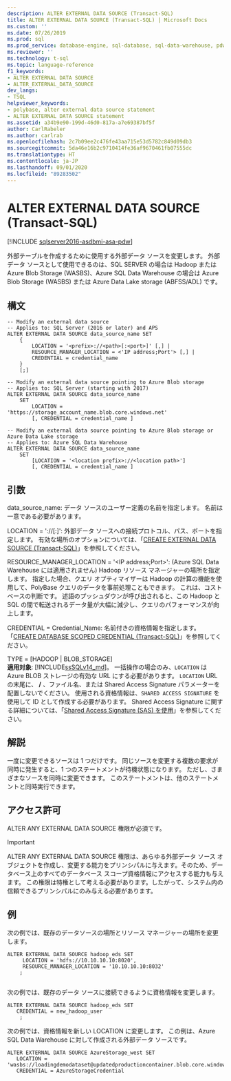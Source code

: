 ```yaml
---
description: ALTER EXTERNAL DATA SOURCE (Transact-SQL)
title: ALTER EXTERNAL DATA SOURCE (Transact-SQL) | Microsoft Docs
ms.custom: ''
ms.date: 07/26/2019
ms.prod: sql
ms.prod_service: database-engine, sql-database, sql-data-warehouse, pdw
ms.reviewer: ''
ms.technology: t-sql
ms.topic: language-reference
f1_keywords:
- ALTER EXTERNAL DATA SOURCE
- ALTER_EXTERNAL_DATA_SOURCE
dev_langs:
- TSQL
helpviewer_keywords:
- polybase, alter external data source statement
- ALTER EXTERNAL DATA SOURCE statement
ms.assetid: a34b9e90-199d-46d0-817a-a7e69387bf5f
author: CarlRabeler
ms.author: carlrab
ms.openlocfilehash: 2c7b09ee2c476fe43aa715e53d5782c849d09db3
ms.sourcegitcommit: 5da46e16b2c9710414fe36af9670461fb07555dc
ms.translationtype: HT
ms.contentlocale: ja-JP
ms.lasthandoff: 09/01/2020
ms.locfileid: "89283502"
---
```

# <a name="alter-external-data-source-transact-sql"></a>ALTER EXTERNAL DATA SOURCE (Transact-SQL)
[!INCLUDE [sqlserver2016-asdbmi-asa-pdw](../../includes/applies-to-version/sqlserver2016-asdbmi-asa-pdw.md)]

  外部テーブルを作成するために使用する外部データ ソースを変更します。 外部データ ソースとして使用できるのは、SQL SERVER の場合は Hadoop または Azure Blob Storage (WASBS)、Azure SQL Data Warehouse の場合は Azure Blob Storage (WASBS) または Azure Data Lake storage (ABFSS/ADL) です。 

## <a name="syntax"></a>構文  

```syntaxsql
-- Modify an external data source
-- Applies to: SQL Server (2016 or later) and APS
ALTER EXTERNAL DATA SOURCE data_source_name SET
    {   
        LOCATION = '<prefix>://<path>[:<port>]' [,] |
        RESOURCE_MANAGER_LOCATION = <'IP address;Port'> [,] |
        CREDENTIAL = credential_name
    }  
    [;]  

-- Modify an external data source pointing to Azure Blob storage
-- Applies to: SQL Server (starting with 2017)
ALTER EXTERNAL DATA SOURCE data_source_name
    SET
        LOCATION = 'https://storage_account_name.blob.core.windows.net'
        [, CREDENTIAL = credential_name ] 

-- Modify an external data source pointing to Azure Blob storage or Azure Data Lake storage
-- Applies to: Azure SQL Data Warehouse
ALTER EXTERNAL DATA SOURCE data_source_name
    SET
        [LOCATION = '<location prefix>://<location path>']
        [, CREDENTIAL = credential_name ] 
```

## <a name="arguments"></a>引数  
 data_source_name: データ ソースのユーザー定義の名前を指定します。 名前は一意である必要があります。

 LOCATION = '<prefix>://<path>[:<port>]': 外部データ ソースへの接続プロトコル、パス、ポートを指定します。 有効な場所のオプションについては、「[CREATE EXTERNAL DATA SOURCE &#40;Transact-SQL&#41;](create-external-data-source-transact-sql.md#location--prefixpathport)」を参照してください。

 RESOURCE_MANAGER_LOCATION = '\<IP address;Port>': (Azure SQL Data Warehouse には適用されません) Hadoop リソース マネージャーの場所を指定します。 指定した場合、クエリ オプティマイザーは Hadoop の計算の機能を使用して、PolyBase クエリのデータを事前処理こともできます。 これは、コストベースの判断です。 述語のプッシュダウンが呼び出されると、この Hadoop と SQL の間で転送されるデータ量が大幅に減少し、クエリのパフォーマンスが向上します。

 CREDENTIAL = Credential_Name: 名前付きの資格情報を指定します。 「[CREATE DATABASE SCOPED CREDENTIAL &#40;Transact-SQL&#41;](../../t-sql/statements/create-database-scoped-credential-transact-sql.md)」を参照してください。

TYPE = [HADOOP | BLOB_STORAGE]   
**適用対象**: [!INCLUDE[ssSQLv14_md](../../includes/sssqlv14-md.md)]。
一括操作の場合のみ、`LOCATION` は Azure BLOB ストレージの有効な URL にする必要があります。 `LOCATION` URL の末尾に、 **/** 、ファイル名、または Shared Access Signature パラメーターを配置しないでください。
使用される資格情報は、`SHARED ACCESS SIGNATURE` を使用して ID として作成する必要があります。 Shared Access Signature に関する詳細については、「[Shared Access Signature (SAS) を使用](https://docs.microsoft.com/azure/storage/storage-dotnet-shared-access-signature-part-1)」を参照してください。

  

## <a name="remarks"></a>解説
 一度に変更できるソースは 1 つだけです。 同じソースを変更する複数の要求が同時に発生すると、1 つのステートメントが待機状態になります。 ただし、さまざまなソースを同時に変更できます。 このステートメントは、他のステートメントと同時実行できます。

## <a name="permissions"></a>アクセス許可  
 ALTER ANY EXTERNAL DATA SOURCE 権限が必須です。
 > [!IMPORTANT]  
 > ALTER ANY EXTERNAL DATA SOURCE 権限は、あらゆる外部データ ソース オブジェクトを作成し、変更する能力をプリンシパルに与えます。そのため、データベース上のすべてのデータベース スコープ資格情報にアクセスする能力も与えます。 この権限は特権として考える必要があります。したがって、システム内の信頼できるプリンシパルにのみ与える必要があります。


## <a name="examples"></a>例  
 次の例では、既存のデータソースの場所とリソース マネージャーの場所を変更します。

```  
ALTER EXTERNAL DATA SOURCE hadoop_eds SET
     LOCATION = 'hdfs://10.10.10.10:8020',
     RESOURCE_MANAGER_LOCATION = '10.10.10.10:8032'
    ;
  
```

 次の例では、既存のデータ ソースに接続できるように資格情報を変更します。

```  
ALTER EXTERNAL DATA SOURCE hadoop_eds SET
   CREDENTIAL = new_hadoop_user
    ;
```

 次の例では、資格情報を新しい LOCATION に変更します。 この例は、Azure SQL Data Warehouse に対して作成される外部データ ソースです。 

```  
ALTER EXTERNAL DATA SOURCE AzureStorage_west SET
   LOCATION = 'wasbs://loadingdemodataset@updatedproductioncontainer.blob.core.windows.net',
   CREDENTIAL = AzureStorageCredential
```
